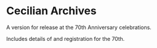 # Cecilian Archives

A version for release at the 70th Anniversary celebrations.

Includes details of and registration for the 70th.
